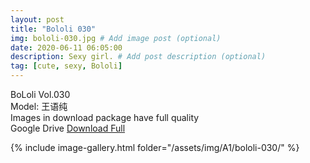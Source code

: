 ```yaml
---
layout: post
title: "Bololi 030"
img: bololi-030.jpg # Add image post (optional)
date: 2020-06-11 06:05:00
description: Sexy girl. # Add post description (optional)
tag: [cute, sexy, Bololi]
---
```

BoLoli Vol.030  
Model: 王语纯                             
Images in download package have full quality                    
Google Drive [Download Full](http://gestyy.com/eqpbTu)

{% include image-gallery.html folder="/assets/img/A1/bololi-030/" %}

